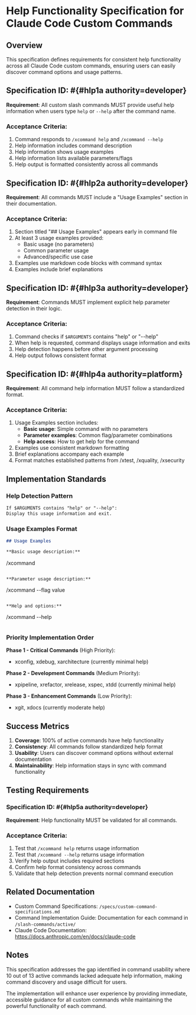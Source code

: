 # Help Functionality Specification for Claude Code Custom Commands

## Overview

This specification defines requirements for consistent help functionality across all Claude Code custom commands, ensuring users can easily discover command options and usage patterns.

## Specification ID: #{#hlp1a authority=developer}

**Requirement**: All custom slash commands MUST provide useful help information when users type `help` or `--help` after the command name.

### Acceptance Criteria:
1. Command responds to `/xcommand help` and `/xcommand --help`
2. Help information includes command description
3. Help information shows usage examples
4. Help information lists available parameters/flags
5. Help output is formatted consistently across all commands

## Specification ID: #{#hlp2a authority=developer}

**Requirement**: All commands MUST include a "Usage Examples" section in their documentation.

### Acceptance Criteria:
1. Section titled "## Usage Examples" appears early in command file
2. At least 3 usage examples provided:
   - Basic usage (no parameters)
   - Common parameter usage
   - Advanced/specific use case
3. Examples use markdown code blocks with command syntax
4. Examples include brief explanations

## Specification ID: #{#hlp3a authority=developer}

**Requirement**: Commands MUST implement explicit help parameter detection in their logic.

### Acceptance Criteria:
1. Command checks if `$ARGUMENTS` contains "help" or "--help"
2. When help is requested, command displays usage information and exits
3. Help detection happens before other argument processing
4. Help output follows consistent format

## Specification ID: #{#hlp4a authority=platform}

**Requirement**: All command help information MUST follow a standardized format.

### Acceptance Criteria:
1. Usage Examples section includes:
   - **Basic usage**: Simple command with no parameters
   - **Parameter examples**: Common flag/parameter combinations
   - **Help access**: How to get help for the command
2. Examples use consistent markdown formatting
3. Brief explanations accompany each example
4. Format matches established patterns from /xtest, /xquality, /xsecurity

## Implementation Standards

### Help Detection Pattern
```markdown
If $ARGUMENTS contains "help" or "--help":
Display this usage information and exit.
```

### Usage Examples Format
```markdown
## Usage Examples

**Basic usage description:**
```
/xcommand
```

**Parameter usage description:**
```
/xcommand --flag value
```

**Help and options:**
```
/xcommand --help
```
```

### Priority Implementation Order

**Phase 1 - Critical Commands** (High Priority):
- xconfig, xdebug, xarchitecture (currently minimal help)

**Phase 2 - Development Commands** (Medium Priority):  
- xpipeline, xrefactor, xrelease, xspec, xtdd (currently minimal help)

**Phase 3 - Enhancement Commands** (Low Priority):
- xgit, xdocs (currently moderate help)

## Success Metrics

1. **Coverage**: 100% of active commands have help functionality
2. **Consistency**: All commands follow standardized help format
3. **Usability**: Users can discover command options without external documentation
4. **Maintainability**: Help information stays in sync with command functionality

## Testing Requirements

### Specification ID: #{#hlp5a authority=developer}

**Requirement**: Help functionality MUST be validated for all commands.

### Acceptance Criteria:
1. Test that `/xcommand help` returns usage information
2. Test that `/xcommand --help` returns usage information  
3. Verify help output includes required sections
4. Confirm help format consistency across commands
5. Validate that help detection prevents normal command execution

## Related Documentation

- Custom Command Specifications: `/specs/custom-command-specifications.md`
- Command Implementation Guide: Documentation for each command in `/slash-commands/active/`
- Claude Code Documentation: https://docs.anthropic.com/en/docs/claude-code

## Notes

This specification addresses the gap identified in command usability where 10 out of 13 active commands lacked adequate help information, making command discovery and usage difficult for users.

The implementation will enhance user experience by providing immediate, accessible guidance for all custom commands while maintaining the powerful functionality of each command.